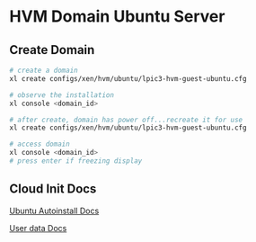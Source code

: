 # HVM Domain Ubuntu Server

## Create Domain

```sh
# create a domain
xl create configs/xen/hvm/ubuntu/lpic3-hvm-guest-ubuntu.cfg

# observe the installation
xl console <domain_id>

# after create, domain has power off...recreate it for use
xl create configs/xen/hvm/ubuntu/lpic3-hvm-guest-ubuntu.cfg

# access domain
xl console <domain_id>
# press enter if freezing display
```

## Cloud Init Docs

[Ubuntu Autoinstall Docs](<https://docs.cloud-init.io/en/latest/reference/examples_library.html>)

[User data Docs](https://docs.cloud-init.io/en/latest/reference/modules.html)